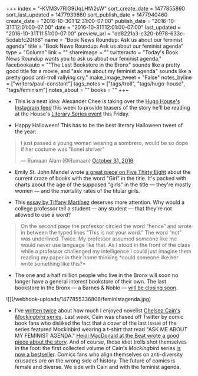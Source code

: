 +++
index = "-KVM3v7RlG9UqLHfA2sW"
sort_create_date = 1477855860
sort_last_updated = 1477939860
sort_publish_date = 1477940460
create_date = "2016-10-30T12:31:00-07:00"
publish_date = "2016-10-31T12:01:00-07:00"
date = "2016-10-31T12:01:00-07:00"
last_updated = "2016-10-31T11:51:00-07:00"
preview_url = "dd8221a3-c320-b978-633c-5cdabfc20f68"
name = "Book News Roundup: Ask us about our feminist agenda"
title = "Book News Roundup: Ask us about our feminist agenda"
type = "Column"
link = ""
shareimage = ""
twitterauto = "Today's Book News Roundup wants you to ask us about our feminist agenda."
facebookauto = "\"The Last Bookstore in the Bronx\" sounds like a pretty good title for a movie, and \"ask me about my feminist agenda\" sounds like a pretty good anti-troll rallying cry."
make_image_tweet = "False"
notes_byline = ["writers/paul-constant"]
tags_notes = ["tags/troll", "tags/hugo-house", "tags/feminism"]
notes_about = ""
books = ""
+++
* This is a neat idea: Alexander Chee is taking over the [Hugo House's Instagram feed](https://www.instagram.com/hugohouse/) this week to provide teasers of the story he'll be reading at the House's [Literary Series event](https://hugohouse.org/event/lit-series-alexander-chee-kirstin-valdez-quade-mattilda-bernstein-sycamore/) this Friday.

* Happy Halloween! This has to be the best literary Halloween tweet of the year:

<blockquote class="twitter-tweet" data-lang="en"><p lang="en" dir="ltr">I just passed a young woman wearing a sombrero, would be so dope if her costume was &quot;lionel shriver&quot;</p>&mdash; Rumaan Alam (@Rumaan) <a href="https://twitter.com/Rumaan/status/793161239031607302">October 31, 2016</a></blockquote>

* Emily St. John Mandel wrote [a great piece on Five Thirty Eight](http://fivethirtyeight.com/features/the-gone-girl-with-the-dragon-tattoo-on-the-train/) about the current craze of books with the word "Girl" in the title. It's packed with charts about the age of the supposed "girls" in the title — they're mostly women — and the mortality rates of the titular girls. 

* This [essay by Tiffany Martínez](https://vivatiffany.wordpress.com/2016/10/27/academia-love-me-back/) deserves more attention. Why would a college professor tell a student — any student — that they're not allowed to use a word? 

<blockquote> On the second page the professor circled the word “hence” and wrote in between the typed lines “This is not your word.” The word “not” was underlined. Twice. My professor assumed someone like me would never use language like that. As I stood in the front of the class while a professor challenged my intelligence I could just imagine them reading my paper in their home thinking *could someone like her write something like this?*</blockquote>

* The one and a half million people who live in the Bronx will soon no longer have a general interest bookstore of their own. The last bookstore in the Bronx — a Barnes & Noble — [will be closing soon](http://www.newyorker.com/books/page-turner/the-bronx-loses-its-only-bookstore?mbid=rss).

<p class="image-left">![](/webhook-uploads/1477855336808/feministagenda.jpg)</p>

* I've [written twice](http://www.seattlereviewofbooks.com/notes/2016/08/18/thursday-comics-hangover-cruising-for-nerds/) about how much I enjoyed novelist [Chelsea Cain's *Mockingbird* series](http://www.seattlereviewofbooks.com/notes/2016/03/10/thursday-comics-hangover-doctors-orders/). Last week, Cain was chased off Twitter by comic book fans who disliked the fact that a cover of the last issue of the series featured Mockinbird wearing a t-shirt that read "ASK ME ABOUT MY FEMINIST AGENDA."  [Heidi MacDonald at the Beat wrote a good piece about the story](http://www.comicsbeat.com/bestselling-author-chelsea-cain-driven-off-twitter-by-harassment-from-comics-fans/). And of course, those idiot trolls shot themselves in the foot: the first collected volume of Cain's *Mockingbird* series [is now a bestseller](http://www.themarysue.com/thanks-harassers-sales-of-marvels-mockingbird-jump-thanks-to-anti-feminist-trolls/). Comics fans who align themselves on anti-diversity crusades are on the wrong side of history. The future of comics is female and diverse. We side with Cain and with the feminist agenda.